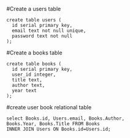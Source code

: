 #Create a users table
```
create table users (
  id serial primary key,
  email text not null unique,
  password text not null
);
```

#Create a books table

```
create table books (
  id serial primary key,
  user_id integer,
  title text,
  author text,
  year text
);
```

#create user book relational table

```
select Books.id, Users.email, Books.Author, 
Books.Year, Books.Title FROM Books 
INNER JOIN Users ON Books.id=Users.id;
```